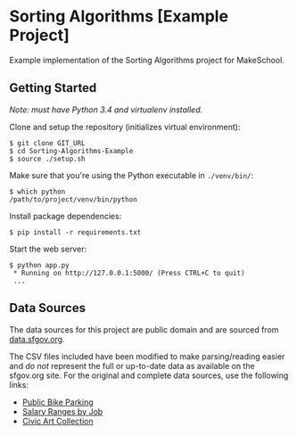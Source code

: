 # Sorting Algorithms [Example Project]

Example implementation of the Sorting Algorithms project for MakeSchool.

## Getting Started

_Note: must have Python 3.4 and virtualenv installed._

Clone and setup the repository (initializes virtual environment):

```shell-session
$ git clone GIT_URL
$ cd Sorting-Algorithms-Example
$ source ./setup.sh
```

Make sure that you're using the Python executable in `./venv/bin/`:

```shell-session
$ which python
/path/to/project/venv/bin/python
```

Install package dependencies:

```shell-session
$ pip install -r requirements.txt
```

Start the web server:

```shell-session
$ python app.py
 * Running on http://127.0.0.1:5000/ (Press CTRL+C to quit)
 ...
```

## Data Sources

The data sources for this project are public domain and are sourced from [data.sfgov.org](https://data.sfgov.org/).

The CSV files included have been modified to make parsing/reading easier and _do not_ represent the full or up-to-date data as available on the sfgov.org site. For the original and complete data sources, use the following links:

- [Public Bike Parking](https://data.sfgov.org/Transportation/Bicycle-Parking-Public-/w969-5mn4)
- [Salary Ranges by Job](https://data.sfgov.org/City-Management-and-Ethics/Salary-Ranges-by-Job-Classification/7h4w-reyq)
- [Civic Art Collection](https://data.sfgov.org/Culture-and-Recreation/SF-Civic-Art-Collection/zfw6-95su)
